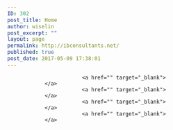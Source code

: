 ```yaml
---
ID: 302
post_title: Home
author: wiselin
post_excerpt: ""
layout: page
permalink: http://ibconsultants.net/
published: true
post_date: 2017-05-09 17:38:01
---
```


							<a href="" target="_blank">
				</a>
							<a href="" target="_blank">
				</a>
							<a href="" target="_blank">
				</a>
							<a href="" target="_blank">
				</a>